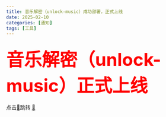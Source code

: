 ```yaml
---
title: 音乐解密（unlock-music）成功部署，正式上线
date: 2025-02-10
categories: [通知]
tags: [工具]
---
```


### <font color="＃FF0000" size=12>音乐解密（unlock-music）正式上线 </font>

点击[🚀](https://wwr650.github.io/https://wwr650.github.io/running_page)跳转
[🚀](https://wwr650.github.io/unlock-music)